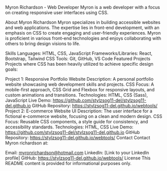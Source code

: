 Myron Richardson - Web Developer
Myron is a web developer with a focus on creating responsive user interfaces using CSS.

About Myron Richardson
Myron specializes in building accessible websites and web applications. The expertise lies in front-end development, with an emphasis on CSS to create engaging and user-friendly experiences. Myron is proficient in various front-end technologies and enjoys collaborating with others to bring design visions to life.

Skills
Languages: HTML, CSS, JavaScript
Frameworks/Libraries: React, Bootstrap, Tailwind CSS
Tools: Git, GitHub, VS Code
Featured Projects
Projects where CSS has been heavily utilized to achieve specific design goals:

Project 1: Responsive Portfolio Website
Description: A personal portfolio website showcasing web development skills and projects.
CSS Focus: A mobile-first approach, CSS Grid and Flexbox for responsive layouts, and custom animations and transitions.
Technologies: HTML, CSS (Sass), JavaScript
Live Demo: https://github.com/stylzsog11-del/stylzsog11-del.github.io
GitHub Repository: https://stylzsog11-del.github.io/webtools/
Project 2: E-commerce Website UI
Description: The user interface for a fictional e-commerce website, focusing on a clean and modern design.
CSS Focus: Reusable CSS components, a style guide for consistency, and accessibility standards.
Technologies: HTML, CSS
Live Demo: https://github.com/stylzsog11-del/stylzsog11-del.github.io
GitHub Repository: https://stylzsog11-del.github.io/webtools/
Contact
Contact Myron richardson at:

Email: myronrichardson@hotmail.com
LinkedIn: [Link to your LinkedIn profile]
GitHub: https://stylzsog11-del.github.io/webtools/
License
This README content is provided for informational purposes only.